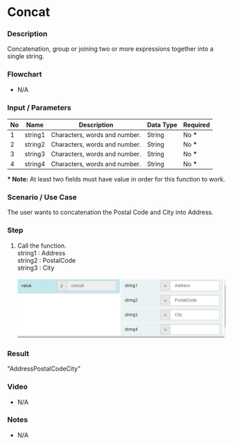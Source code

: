 ﻿# Concat

### Description

Concatenation, group or joining two or more expressions together into a single string.

### Flowchart

- N/A 

### Input / Parameters

| No | Name | Description | Data Type | Required |
| ------ | ------ | ------ |------ | ------ |
| 1 | string1 | Characters, words and number. | String | No __*__ |
| 2 | string2 | Characters, words and number. | String | No __*__ |
| 3 | string3 | Characters, words and number. | String | No __*__|
| 4 | string4 | Characters, words and number. | String | No __*__|

__\* Note:__  At least two fields must have value in order for this function to work.

### Scenario / Use Case

The user wants to concatenation the Postal Code and City into Address.</br>

### Step

1. Call the function.<br>
    string1  : Address<br />
    string2  : PostalCode<br />
    string3  : City<br />

   ![](../../../../document/function/String/concat/concat-step-1.png?raw=true)

### Result

"AddressPostalCodeCity"

### Video

- N/A

<!--[![Video](http://i.imgur.com/Ot5DWAW.png)](https://youtu.be/StTqXEQ2l-Y?t=35s)-->

### Notes

- N/A